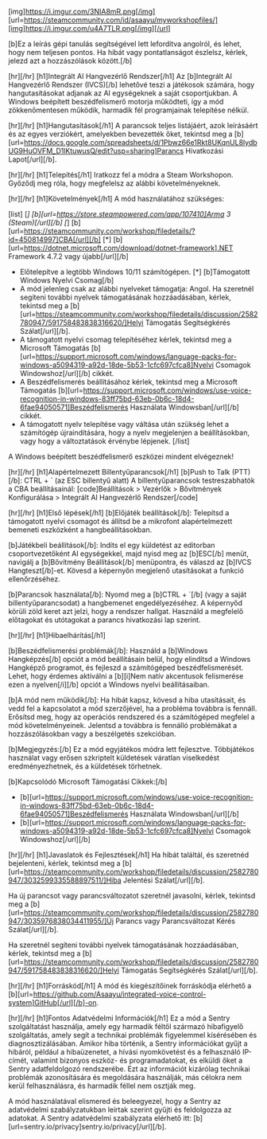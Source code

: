 [img]https://i.imgur.com/3NIA8mR.png[/img]
[url=https://steamcommunity.com/id/asaayu/myworkshopfiles/][img]https://i.imgur.com/u4A7TLR.png[/img][/url]

[b]Ez a leírás gépi tanulás segítségével lett lefordítva angolról, és lehet, hogy nem teljesen pontos. Ha hibát vagy pontatlanságot észlelsz, kérlek, jelezd azt a hozzászólások között.[/b]

[hr][/hr]
[h1]Integrált AI Hangvezérlő Rendszer[/h1]
Az [b]Integrált AI Hangvezérlő Rendszer (IVCS)[/b] lehetővé teszi a játékosok számára, hogy hangutasításokat adjanak az AI egységeknek a saját csoportjukban. A Windows beépített beszédfelismerő motorja működteti, így a mód zökkenőmentesen működik, harmadik fél programjainak telepítése nélkül.

[hr][/hr]
[h1]Hangutasítások[/h1]
A parancsok teljes listájáért, azok leírásáért és az egyes verziókért, amelyekben bevezették őket, tekintsd meg a [b][url=https://docs.google.com/spreadsheets/d/1Pbwz66e1Rkt8UKqnUL8lydbUG9HuOVFM_D1lKtuwusQ/edit?usp=sharing]Parancs Hivatkozási Lapot[/url][/b].

[hr][/hr]
[h1]Telepítés[/h1]
Iratkozz fel a módra a Steam Workshopon.
Győződj meg róla, hogy megfelelsz az alábbi követelményeknek.

[hr][/hr]
[h1]Követelmények[/h1]
A mód használatához szükséges:

[list]
[*] [b][url=https://store.steampowered.com/app/107410]Arma 3 (Steam)[/url][/b]
[*] [b][url=https://steamcommunity.com/workshop/filedetails/?id=450814997]CBA[/url][/b]
[*] [b][url=https://dotnet.microsoft.com/download/dotnet-framework].NET Framework 4.7.2 vagy újabb[/url][/b]
- Előtelepítve a legtöbb Windows 10/11 számítógépen.
[*] [b]Támogatott Windows Nyelvi Csomag[/b]
- A mód jelenleg csak az alábbi nyelveket támogatja: Angol. Ha szeretnél segíteni további nyelvek támogatásának hozzáadásában, kérlek, tekintsd meg a [b][url=https://steamcommunity.com/workshop/filedetails/discussion/2582780947/591758483838316620/]Helyi Támogatás Segítségkérés Szálat[/url][/b].
- A támogatott nyelvi csomag telepítéséhez kérlek, tekintsd meg a Microsoft Támogatás [b][url=https://support.microsoft.com/windows/language-packs-for-windows-a5094319-a92d-18de-5b53-1cfc697cfca8]Nyelvi Csomagok Windowshoz[/url][/b] cikkét.
- A Beszédfelismerés beállításához kérlek, tekintsd meg a Microsoft Támogatás [b][url=https://support.microsoft.com/windows/use-voice-recognition-in-windows-83ff75bd-63eb-0b6c-18d4-6fae94050571]Beszédfelismerés Használata Windowsban[/url][/b] cikkét.
- A támogatott nyelv telepítése vagy váltása után szükség lehet a számítógép újraindítására, hogy a nyelv megjelenjen a beállításokban, vagy hogy a változtatások érvénybe lépjenek.
[/list]

A Windows beépített beszédfelismerő eszközei mindent elvégeznek!

[hr][/hr]
[h1]Alapértelmezett Billentyűparancsok[/h1]
[b]Push to Talk (PTT)[/b]: CTRL + ` (az ESC billentyű alatt)
A billentyűparancsok testreszabhatók a CBA beállításainál:
[code]Beállítások > Vezérlők > Bővítmények Konfigurálása > Integrált AI Hangvezérlő Rendszer[/code]

[hr][/hr]
[h1]Első lépések[/h1]
[b]Előjáték beállítások[/b]:
Telepítsd a támogatott nyelvi csomagot és állítsd be a mikrofont alapértelmezett bemeneti eszközként a hangbeállításokban.

[b]Játékbeli beállítások[/b]:
Indíts el egy küldetést az editorban csoportvezetőként AI egységekkel, majd nyisd meg az [b]ESC[/b] menüt, navigálj a [b]Bővítmény Beállítások[/b] menüpontra, és válaszd az [b]IVCS Hangteszt[/b]-et. Kövesd a képernyőn megjelenő utasításokat a funkció ellenőrzéséhez.

[b]Parancsok használata[/b]:
Nyomd meg a [b]CTRL + `[/b] (vagy a saját billentyűparancsodat) a hangbemenet engedélyezéséhez. A képernyőd körüli zöld keret azt jelzi, hogy a rendszer hallgat. Használd a megfelelő előtagokat és utótagokat a parancs hivatkozási lap szerint.

[hr][/hr]
[h1]Hibaelhárítás[/h1]

[b]Beszédfelismerési problémák[/b]:
Használd a [b]Windows Hangképzés[/b] opciót a mód beállításain belül, hogy elindítsd a Windows Hangképző programot, és fejleszd a számítógéped beszédfelismerését. Lehet, hogy érdemes aktiválni a [b][i]Nem natív akcentusok felismerése ezen a nyelven[/i][/b] opciót a Windows nyelvi beállításaiban.

[b]A mód nem működik[/b]:
Ha hibát kapsz, kövesd a hiba utasításait, és vedd fel a kapcsolatot a mód szerzőjével, ha a probléma továbbra is fennáll.
Erősítsd meg, hogy az operációs rendszered és a számítógéped megfelel a mód követelményeinek.
Jelentsd a továbbra is fennálló problémákat a hozzászólásokban vagy a beszélgetés szekcióban.

[b]Megjegyzés:[/b] Ez a mód egyjátékos módra lett fejlesztve. Többjátékos használat vagy erősen szkriptelt küldetések váratlan viselkedést eredményezhetnek, és a küldetések törhetnek.

[b]Kapcsolódó Microsoft Támogatási Cikkek:[/b]
- [b][url=https://support.microsoft.com/windows/use-voice-recognition-in-windows-83ff75bd-63eb-0b6c-18d4-6fae94050571]Beszédfelismerés Használata Windowsban[/url][/b]
- [b][url=https://support.microsoft.com/windows/language-packs-for-windows-a5094319-a92d-18de-5b53-1cfc697cfca8]Nyelvi Csomagok Windowshoz[/url][/b]

[hr][/hr]
[h1]Javaslatok és Fejlesztések[/h1]
Ha hibát találtál, és szeretnéd bejelenteni, kérlek, tekintsd meg a [b][url=https://steamcommunity.com/workshop/filedetails/discussion/2582780947/3032599335588897511/]Hiba Jelentési Szálat[/url][/b].

Ha új parancsot vagy parancsváltozatot szeretnél javasolni, kérlek, tekintsd meg a [b][url=https://steamcommunity.com/workshop/filedetails/discussion/2582780947/3035976838034411955/]Új Parancs vagy Parancsváltozat Kérés Szálat[/url][/b].

Ha szeretnél segíteni további nyelvek támogatásának hozzáadásában, kérlek, tekintsd meg a [b][url=https://steamcommunity.com/workshop/filedetails/discussion/2582780947/591758483838316620/]Helyi Támogatás Segítségkérés Szálat[/url][/b].

[hr][/hr]
[h1]Forráskód[/h1]
A mód és kiegészítőinek forráskódja elérhető a [b][url=https://github.com/Asaayu/integrated-voice-control-system]GitHub[/url][/b]-on.

[hr][/hr]
[h1]Fontos Adatvédelmi Információk[/h1]
Ez a mód a Sentry szolgáltatást használja, amely egy harmadik féltől származó hibafigyelő szolgáltatás, amely segít a technikai problémák figyelemmel kísérésében és diagnosztizálásában. Amikor hiba történik, a Sentry információkat gyűjt a hibáról, például a hibaüzenetet, a hívási nyomkövetést és a felhasználó IP-címét, valamint bizonyos eszköz- és programadatokat, és elküldi őket a Sentry adatfeldolgozó rendszerébe. Ezt az információt kizárólag technikai problémák azonosítására és megoldására használják, más célokra nem kerül felhasználásra, és harmadik féllel nem osztják meg.

A mód használatával elismered és beleegyezel, hogy a Sentry az adatvédelmi szabályzatukban leírtak szerint gyűjti és feldolgozza az adatokat. A Sentry adatvédelmi szabályzata elérhető itt: [b][url=sentry.io/privacy]sentry.io/privacy[/url][/b].